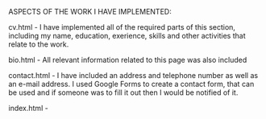 ASPECTS OF THE WORK I HAVE IMPLEMENTED:

cv.html - I have implemented all of the required parts of this section, including my name,
	  education, exerience, skills and other activities that relate to the work.

bio.html - All relevant information related to this page was also included

contact.html - I have included an address and telephone number as well as an e-mail address.
	       I used Google Forms to create a contact form, that can be used and if someone 
	       was to fill it out then I would be notified of it.

index.html - 